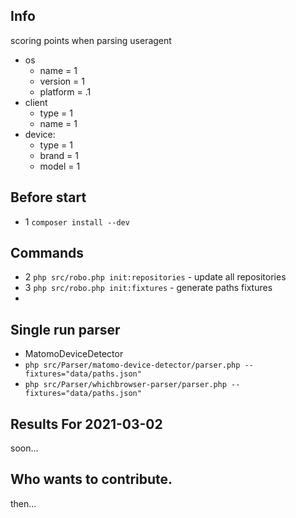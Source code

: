 Info
---
scoring points when parsing useragent

* os
    * name = 1
    * version = 1
    * platform = .1
* client
   * type = 1
   * name = 1
* device:
    * type = 1
    * brand = 1
    * model = 1
    
   
Before start    
---
* 1 `composer install --dev`
 
Commands  
---
* 2 `php src/robo.php init:repositories` - update all repositories
* 3 `php src/robo.php init:fixtures`     - generate paths fixtures
* 


Single run parser
---
* MatomoDeviceDetector
* `php src/Parser/matomo-device-detector/parser.php --fixtures="data/paths.json"`
* `php src/Parser/whichbrowser-parser/parser.php --fixtures="data/paths.json"`


Results For 2021-03-02
---
soon...


Who wants to contribute.
---
then...
